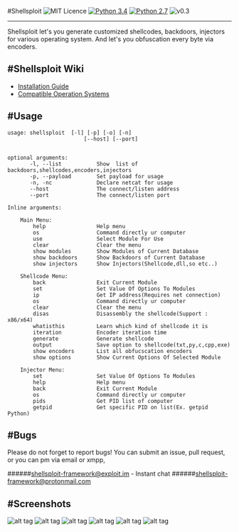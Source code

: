 #Shellsploit 
![MIT Licence](https://img.shields.io/badge/Licence-MIT_Licence-red.svg?style=plastic)
[![Python 3.4](https://img.shields.io/badge/Python-3.4-yellow.svg?style=plastic)](https://www.python.org/)
[![Python 2.7](https://img.shields.io/badge/Python-2.7-yellow.svg?style=plastic)](https://www.python.org/)
![v0.3](https://img.shields.io/badge/Release-v0.3-orange.svg?style=plastic)

-------------

Shellsploit let's you generate customized shellcodes, backdoors, injectors for various operating system.
And let's you obfuscation every byte via encoders.


#Shellsploit Wiki 
-------------------
* [Installation Guide](https://github.com/b3mb4m/shellsploit-framework/wiki/Installation-Guide)
* [Compatible Operation Systems](https://github.com/b3mb4m/shellsploit-framework/wiki/Compatible-Operation-Systems)


#Usage
-----

    usage: shellsploit  [-l] [-p] [-o] [-n]
    						[--host] [--port]


    optional arguments:
	  	   -l, --list 			Show  list of backdoors,shellcodes,encoders,injectors
	  	   -p, --payload 		Set payload for usage
	  	   -n, -nc 				Declare netcat for usage
	  	   --host				The connect/listen address
	  	   --port				The connect/listen port	

  	Inline arguments:

  		Main Menu:
			help           		Help menu
			os					Command directly ur computer
			use 				Select Module For Use
			clear				Clear the menu
			show modules    	Show Modules of Current Database
			show backdoors    	Show Backdoors of Current Database
			show injectors		Show Injectors(Shellcode,dll,so etc..)

		Shellcode Menu:
			back				Exit Current Module
			set 				Set Value Of Options To Modules
			ip					Get IP address(Requires net connection)
			os					Command directly ur computer
			clear				Clear the menu
			disas				Disassembly the shellcode(Support : x86/x64)
			whatisthis      	Learn which kind of shellcode it is
			iteration			Encoder iteration time
			generate 			Generate shellcode 
			output 				Save option to shellcode(txt,py,c,cpp,exe)
			show encoders		List all obfucscation encoders
			show options		Show Current Options Of Selected Module

		Injector Menu:
			set 				Set Value Of Options To Modules
			help 				Help menu
			back				Exit Current Module
			os  				Command directly ur computer
			pids				Get PID list of computer
			getpid				Get specific PID on list(Ex. getpid Python)


#Bugs
------

Please do not forget to report bugs! You can submit an issue, pull request, or you can pm via email or xmpp,

######shellsploit-framework@exploit.im     - Instant chat
######shellsploit-framework@protonmail.com 


#Screenshots
-------------

![alt tag](http://i.hizliresim.com/28XmmN.png)
![alt tag](http://i.hizliresim.com/7MrYVv.png)
![alt tag](http://i.hizliresim.com/g8NqXN.jpg)
![alt tag](http://i.hizliresim.com/W18pL2.png)
![alt tag](http://i.hizliresim.com/pBMNO0.png)
![alt tag](http://i.hizliresim.com/rZP6vV.png)
